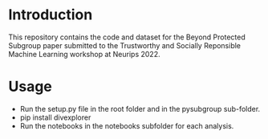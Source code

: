 # Introduction
This repository contains the code and dataset for the Beyond Protected Subgroup paper submitted to the Trustworthy and Socially Reponsible Machine Learning workshop at Neurips 2022.

# Usage
- Run the setup.py file in the root folder and in the pysubgroup sub-folder.
- pip install divexplorer
- Run the notebooks in the notebooks subfolder for each analysis.